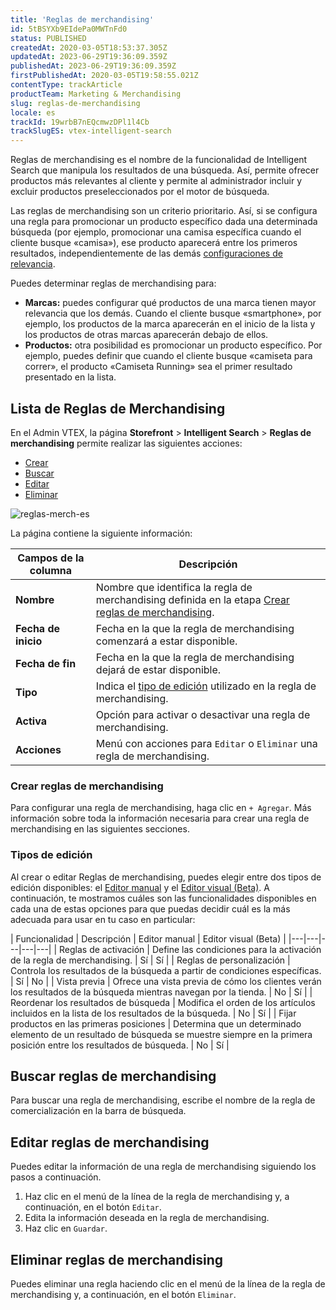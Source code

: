 ```yaml
---
title: 'Reglas de merchandising'
id: 5tBSYXb9EIdePa0MWTnFd0
status: PUBLISHED
createdAt: 2020-03-05T18:53:37.305Z
updatedAt: 2023-06-29T19:36:09.359Z
publishedAt: 2023-06-29T19:36:09.359Z
firstPublishedAt: 2020-03-05T19:58:55.021Z
contentType: trackArticle
productTeam: Marketing & Merchandising
slug: reglas-de-merchandising
locale: es
trackId: 19wrbB7nEQcmwzDPl1l4Cb
trackSlugES: vtex-intelligent-search
---
```


Reglas de merchandising es el nombre de la funcionalidad de Intelligent Search que manipula los resultados de una búsqueda. Así, permite ofrecer productos más relevantes al cliente y permite al administrador incluir y excluir productos preseleccionados por el motor de búsqueda.

Las reglas de merchandising son un criterio prioritario. Así, si se configura una regla para promocionar un producto específico dada una determinada búsqueda (por ejemplo, promocionar una camisa específica cuando el cliente busque «camisa»), ese producto aparecerá entre los primeros resultados, independientemente de las demás [configuraciones de relevancia](https://help.vtex.com/pt/tracks/vtex-intelligent-search--19wrbB7nEQcmwzDPl1l4Cb/1qlObWIib6KqgrfX1FCOXS).

Puedes determinar reglas de merchandising para:

*	**Marcas:** puedes configurar qué productos de una marca tienen mayor relevancia que los demás. Cuando el cliente busque «smartphone», por ejemplo, los productos de la marca aparecerán en el inicio de la lista y los productos de otras marcas aparecerán debajo de ellos.
* **Productos:** otra posibilidad es promocionar un producto específico. Por ejemplo, puedes definir que cuando el cliente busque «camiseta para correr», el producto «Camiseta Running» sea el primer resultado presentado en la lista.

## Lista de Reglas de Merchandising

En el Admin VTEX, la página **Storefront** > **Intelligent Search** > **Reglas de merchandising** permite realizar las siguientes acciones:

* [Crear](#crear-reglas-de-merchandising)
* [Buscar](#buscar-reglas-de-merchandising)
* [Editar](#editar-reglas-de-merchandising)
* [Eliminar](#eliminar-reglas-de-merchandising)

![reglas-merch-es](//images.ctfassets.net/alneenqid6w5/3EB5tru4DiZzTMQ7oe8xHV/4624acb4cd7dbe4e2a4d858e570f1f92/reglas-merch-es.PNG)

La página contiene la siguiente información: 

| Campos de la columna | Descripción |
| - | - |
| __Nombre__ | Nombre que identifica la regla de merchandising definida en la etapa [Crear reglas de merchandising](#crear-reglas-de-merchandising). |
| __Fecha de inicio__ | Fecha en la que la regla de merchandising comenzará a estar disponible. |
| __Fecha de fin__ | Fecha en la que la regla de merchandising dejará de estar disponible. |
| __Tipo__ | Indica el [tipo de edición](#tipos-de-edicion) utilizado en la regla de merchandising. |
| __Activa__ | Opción para activar o desactivar una regla de merchandising. |
| __Acciones__ <i class="fas fa-ellipsis-v"></i> | Menú con acciones para `Editar` o `Eliminar` una regla de merchandising. |

### Crear reglas de merchandising

Para configurar una regla de merchandising, haga clic en `+ Agregar`. Más información sobre toda la información necesaria para crear una regla de merchandising en las siguientes secciones.

### Tipos de edición

Al crear o editar Reglas de merchandising, puedes elegir entre dos tipos de edición disponibles: el [Editor manual](https://help.vtex.com/es/tracks/vtex-intelligent-search--19wrbB7nEQcmwzDPl1l4Cb/2FpbarYzsnbg7aZZn3TGF8) y el [Editor visual (Beta)](https://help.vtex.com/es/tutorial/crear-regla-de-merchandising-editor-visual-beta--6xteumx9MsDt0uEppbChu3). A continuación, te mostramos cuáles son las funcionalidades disponibles en cada una de estas opciones para que puedas decidir cuál es la más adecuada para usar en tu caso en particular:

| Funcionalidad | Descripción | Editor manual | Editor visual (Beta) |
|---|---|---|---|---|
| Reglas de activación  | Define las condiciones para la activación de la regla de merchandising. | Sí | Sí |
| Reglas de personalización | Controla los resultados de la búsqueda a partir de condiciones específicas. | Sí | No |
| Vista previa | Ofrece una vista previa de cómo los clientes verán los resultados de la búsqueda mientras navegan por la tienda. | No | Sí |
| Reordenar los resultados de búsqueda | Modifica el orden de los artículos incluidos en la lista de los resultados de la búsqueda. | No | Sí |
| Fijar productos en las primeras posiciones | Determina que un determinado elemento de un resultado de búsqueda se muestre siempre en la primera posición entre los resultados de búsqueda. | No | Sí |

## Buscar reglas de merchandising

Para buscar una regla de merchandising, escribe el nombre de la regla de comercialización en la barra de búsqueda.

## Editar reglas de merchandising

Puedes editar la información de una regla de merchandising siguiendo los pasos a continuación.

1. Haz clic en el menú <i class="fas fa-ellipsis-v"></i> de la línea de la regla de merchandising y, a continuación, en el botón <i class="fas fa-pencil-alt"></i> `Editar`.
2. Edita la información deseada en la regla de merchandising.
3. Haz clic en `Guardar`.

## Eliminar reglas de merchandising

Puedes eliminar una regla haciendo clic en el menú <i class="fas fa-ellipsis-v"></i> de la línea de la regla de merchandising y, a continuación, en el botón <i class="fas fa-trash"></i> `Eliminar`.
